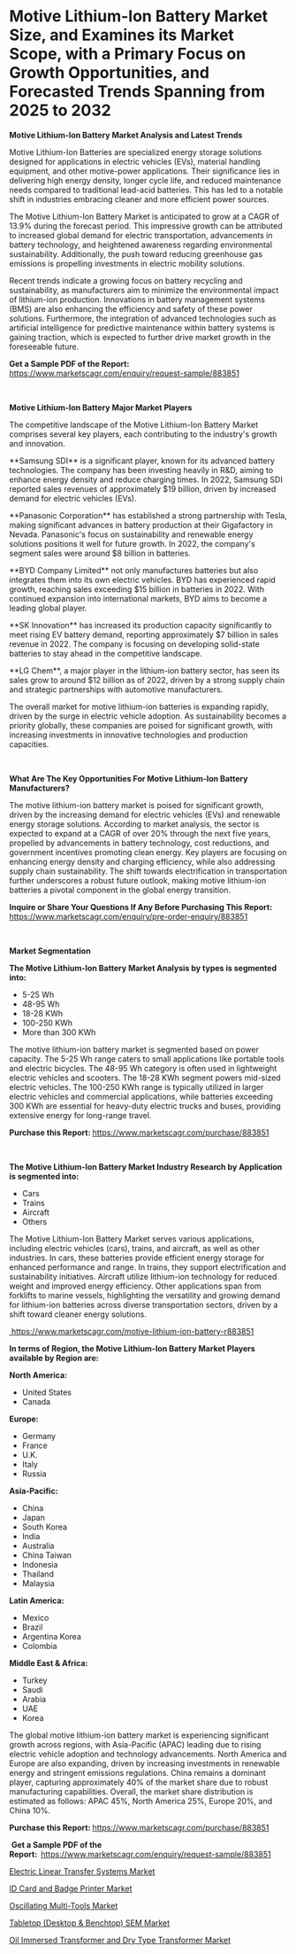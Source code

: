 <p><h1>Motive Lithium-Ion Battery Market Size, and Examines its Market Scope, with a Primary Focus on Growth Opportunities, and Forecasted Trends Spanning from 2025 to 2032</h1></p><p><strong>Motive Lithium-Ion Battery Market Analysis and Latest Trends</strong></p>
<p><p>Motive Lithium-Ion Batteries are specialized energy storage solutions designed for applications in electric vehicles (EVs), material handling equipment, and other motive-power applications. Their significance lies in delivering high energy density, longer cycle life, and reduced maintenance needs compared to traditional lead-acid batteries. This has led to a notable shift in industries embracing cleaner and more efficient power sources.</p><p>The Motive Lithium-Ion Battery Market is anticipated to grow at a CAGR of 13.9% during the forecast period. This impressive growth can be attributed to increased global demand for electric transportation, advancements in battery technology, and heightened awareness regarding environmental sustainability. Additionally, the push toward reducing greenhouse gas emissions is propelling investments in electric mobility solutions.</p><p>Recent trends indicate a growing focus on battery recycling and sustainability, as manufacturers aim to minimize the environmental impact of lithium-ion production. Innovations in battery management systems (BMS) are also enhancing the efficiency and safety of these power solutions. Furthermore, the integration of advanced technologies such as artificial intelligence for predictive maintenance within battery systems is gaining traction, which is expected to further drive market growth in the foreseeable future.</p></p>
<p><strong>Get a Sample PDF of the Report:&nbsp;</strong> <a href="https://www.marketscagr.com/enquiry/request-sample/883851?utm_campaign=1097&utm_medium=2&utm_source=Github&utm_content=ia&utm_term=28022025&utm_id=motive-lithium-ion-battery">https://www.marketscagr.com/enquiry/request-sample/883851</a></p>
<p>&nbsp;</p>
<p><strong>Motive Lithium-Ion Battery Major Market Players</strong></p>
<p><p>The competitive landscape of the Motive Lithium-Ion Battery Market comprises several key players, each contributing to the industry's growth and innovation. </p><p>**Samsung SDI** is a significant player, known for its advanced battery technologies. The company has been investing heavily in R&D, aiming to enhance energy density and reduce charging times. In 2022, Samsung SDI reported sales revenues of approximately $19 billion, driven by increased demand for electric vehicles (EVs).</p><p>**Panasonic Corporation** has established a strong partnership with Tesla, making significant advances in battery production at their Gigafactory in Nevada. Panasonic's focus on sustainability and renewable energy solutions positions it well for future growth. In 2022, the company's segment sales were around $8 billion in batteries.</p><p>**BYD Company Limited** not only manufactures batteries but also integrates them into its own electric vehicles. BYD has experienced rapid growth, reaching sales exceeding $15 billion in batteries in 2022. With continued expansion into international markets, BYD aims to become a leading global player.</p><p>**SK Innovation** has increased its production capacity significantly to meet rising EV battery demand, reporting approximately $7 billion in sales revenue in 2022. The company is focusing on developing solid-state batteries to stay ahead in the competitive landscape.</p><p>**LG Chem**, a major player in the lithium-ion battery sector, has seen its sales grow to around $12 billion as of 2022, driven by a strong supply chain and strategic partnerships with automotive manufacturers.</p><p>The overall market for motive lithium-ion batteries is expanding rapidly, driven by the surge in electric vehicle adoption. As sustainability becomes a priority globally, these companies are poised for significant growth, with increasing investments in innovative technologies and production capacities.</p></p>
<p>&nbsp;</p>
<p><strong>What Are The Key Opportunities For Motive Lithium-Ion Battery Manufacturers?</strong></p>
<p><p>The motive lithium-ion battery market is poised for significant growth, driven by the increasing demand for electric vehicles (EVs) and renewable energy storage solutions. According to market analysis, the sector is expected to expand at a CAGR of over 20% through the next five years, propelled by advancements in battery technology, cost reductions, and government incentives promoting clean energy. Key players are focusing on enhancing energy density and charging efficiency, while also addressing supply chain sustainability. The shift towards electrification in transportation further underscores a robust future outlook, making motive lithium-ion batteries a pivotal component in the global energy transition.</p></p>
<p><strong>Inquire or Share Your Questions If Any Before Purchasing This Report:</strong> <a href="https://www.marketscagr.com/enquiry/pre-order-enquiry/883851?utm_campaign=1097&utm_medium=2&utm_source=Github&utm_content=ia&utm_term=28022025&utm_id=motive-lithium-ion-battery">https://www.marketscagr.com/enquiry/pre-order-enquiry/883851</a></p>
<p>&nbsp;</p>
<p><strong>Market Segmentation</strong></p>
<p><strong>The Motive Lithium-Ion Battery Market Analysis by types is segmented into:</strong></p>
<p><ul><li>5-25 Wh</li><li>48-95 Wh</li><li>18-28 KWh</li><li>100-250 KWh</li><li>More than 300 KWh</li></ul></p>
<p><p>The motive lithium-ion battery market is segmented based on power capacity. The 5-25 Wh range caters to small applications like portable tools and electric bicycles. The 48-95 Wh category is often used in lightweight electric vehicles and scooters. The 18-28 KWh segment powers mid-sized electric vehicles. The 100-250 KWh range is typically utilized in larger electric vehicles and commercial applications, while batteries exceeding 300 KWh are essential for heavy-duty electric trucks and buses, providing extensive energy for long-range travel.</p></p>
<p><strong>Purchase this Report:&nbsp;</strong><a href="https://www.marketscagr.com/purchase/883851?utm_campaign=1097&utm_medium=2&utm_source=Github&utm_content=ia&utm_term=28022025&utm_id=motive-lithium-ion-battery">https://www.marketscagr.com/purchase/883851</a></p>
<p>&nbsp;</p>
<p><strong>The Motive Lithium-Ion Battery Market Industry Research by Application is segmented into:</strong></p>
<p><ul><li>Cars</li><li>Trains</li><li>Aircraft</li><li>Others</li></ul></p>
<p><p>The Motive Lithium-Ion Battery Market serves various applications, including electric vehicles (cars), trains, and aircraft, as well as other industries. In cars, these batteries provide efficient energy storage for enhanced performance and range. In trains, they support electrification and sustainability initiatives. Aircraft utilize lithium-ion technology for reduced weight and improved energy efficiency. Other applications span from forklifts to marine vessels, highlighting the versatility and growing demand for lithium-ion batteries across diverse transportation sectors, driven by a shift toward cleaner energy solutions.</p></p>
<p><a href="https://www.marketscagr.com/motive-lithium-ion-battery-r883851?utm_campaign=1097&utm_medium=2&utm_source=Github&utm_content=ia&utm_term=28022025&utm_id=motive-lithium-ion-battery">&nbsp;https://www.marketscagr.com/motive-lithium-ion-battery-r883851</a></p>
<p><strong>In terms of Region, the Motive Lithium-Ion Battery Market Players available by Region are:</strong></p>
<p>
    <p> <strong> North America: </strong>
        <ul>
            <li>United States</li>
            <li>Canada</li>
        </ul>
        </p> 
    <p> <strong> Europe: </strong>
        <ul>
            <li>Germany</li>
            <li>France</li>
            <li>U.K.</li>
            <li>Italy</li>
            <li>Russia</li>
        </ul>
        </p> 
    <p> <strong> Asia-Pacific: </strong>
        <ul>
            <li>China</li>
            <li>Japan</li>
            <li>South Korea</li>
            <li>India</li>
            <li>Australia</li>
            <li>China Taiwan</li>
            <li>Indonesia</li>
            <li>Thailand</li>
            <li>Malaysia</li>
        </ul>
        </p> 
    <p> <strong> Latin America: </strong>
        <ul>
            <li>Mexico</li>
            <li>Brazil</li>
            <li>Argentina Korea</li>
            <li>Colombia</li>
        </ul>
        </p> 
    <p> <strong> Middle East & Africa: </strong>
        <ul>
            <li>Turkey</li>
            <li>Saudi</li>
            <li>Arabia</li>
            <li>UAE</li>
            <li>Korea</li>
        </ul>
    </p>
    </p>
<p><p>The global motive lithium-ion battery market is experiencing significant growth across regions, with Asia-Pacific (APAC) leading due to rising electric vehicle adoption and technology advancements. North America and Europe are also expanding, driven by increasing investments in renewable energy and stringent emissions regulations. China remains a dominant player, capturing approximately 40% of the market share due to robust manufacturing capabilities. Overall, the market share distribution is estimated as follows: APAC 45%, North America 25%, Europe 20%, and China 10%.</p></p>
<p><strong>Purchase this Report: </strong><a href="https://www.marketscagr.com/purchase/883851?utm_campaign=1097&utm_medium=2&utm_source=Github&utm_content=ia&utm_term=28022025&utm_id=motive-lithium-ion-battery">https://www.marketscagr.com/purchase/883851</a></p>
<p>&nbsp;<strong>Get a Sample PDF of the Report:&nbsp;&nbsp;</strong><a href="https://www.marketscagr.com/enquiry/request-sample/883851?utm_campaign=1097&utm_medium=2&utm_source=Github&utm_content=ia&utm_term=28022025&utm_id=motive-lithium-ion-battery">https://www.marketscagr.com/enquiry/request-sample/883851</a></p>
<p><strong></strong></p>
<p><p><a href="https://github.com/yepezkommakp/Market-Research-Report-List-1/blob/main/electric-linear-transfer-systems-market.md?utm_campaign=1097&utm_medium=2&utm_source=Github&utm_content=ia&utm_term=28022025&utm_id=motive-lithium-ion-battery">Electric Linear Transfer Systems Market</a></p><p><a href="https://github.com/warshatulang0/Market-Research-Report-List-1/blob/main/id-card-and-badge-printer-market.md?utm_campaign=1097&utm_medium=2&utm_source=Github&utm_content=ia&utm_term=28022025&utm_id=motive-lithium-ion-battery">ID Card and Badge Printer Market</a></p><p><a href="https://github.com/bolbaeylon/Market-Research-Report-List-1/blob/main/oscillating-multi-tools-market.md?utm_campaign=1097&utm_medium=2&utm_source=Github&utm_content=ia&utm_term=28022025&utm_id=motive-lithium-ion-battery">Oscillating Multi-Tools Market</a></p><p><a href="https://github.com/kryshaprilbb/Market-Research-Report-List-1/blob/main/tabletop-desktop-benchtop-sem-market.md?utm_campaign=1097&utm_medium=2&utm_source=Github&utm_content=ia&utm_term=28022025&utm_id=motive-lithium-ion-battery">Tabletop (Desktop & Benchtop) SEM Market</a></p><p><a href="https://github.com/syiqvanyo/Market-Research-Report-List-1/blob/main/oil-immersed-transformer-and-dry-type-transformer-market.md?utm_campaign=1097&utm_medium=2&utm_source=Github&utm_content=ia&utm_term=28022025&utm_id=motive-lithium-ion-battery">Oil Immersed Transformer and Dry Type Transformer Market</a></p></p>
